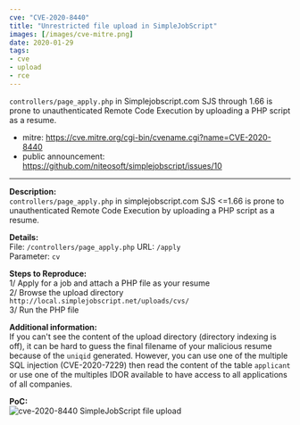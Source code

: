 ```yaml
---
cve: "CVE-2020-8440"
title: "Unrestricted file upload in SimpleJobScript"
images: [/images/cve-mitre.png]
date: 2020-01-29
tags:
- cve
- upload
- rce
---
```

`controllers/page_apply.php` in Simplejobscript.com SJS through 1.66 is prone to unauthenticated Remote Code Execution by uploading a PHP script as a resume.
<!--more-->

- mitre: https://cve.mitre.org/cgi-bin/cvename.cgi?name=CVE-2020-8440
- public announcement: https://github.com/niteosoft/simplejobscript/issues/10

<hr />

**Description:**  
`controllers/page_apply.php` in simplejobscript.com SJS <=1.66 is prone to unauthenticated Remote Code Execution by uploading a PHP script as a resume.

**Details:**  
File: `/controllers/page_apply.php`
URL: `/apply`  
Parameter: `cv`  

**Steps to Reproduce:**  
1/ Apply for a job and attach a PHP file as your resume  
2/ Browse the upload directory `http://local.simplejobscript.net/uploads/cvs/`  
3/ Run the PHP file  

**Additional information:**  
If you can't see the content of the upload directory (directory indexing is off), it can be hard to guess the final filename of your malicious resume because of the `uniqid` generated.
However, you can use one of the multiple SQL injection (CVE-2020-7229) then read the content of the table `applicant` or use one of the multiples IDOR available to have access to all applications of all companies.

**PoC:**  
![cve-2020-8440 SimpleJobScript file upload](/images/cve-2020-8440.png)
